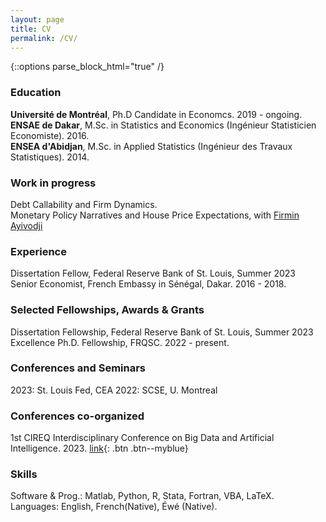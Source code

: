 ```yaml
---
layout: page
title: CV
permalink: /CV/
---
```



{::options parse_block_html="true" /}

### Education  
**Université de Montréal**, Ph.D Candidate in Economcs. 2019 - ongoing.  
**ENSAE de Dakar**, M.Sc. in Statistics and Economics (Ingénieur Statisticien Economiste). 2016.   
**ENSEA d'Abidjan**, M.Sc. in Applied Statistics (Ingénieur des Travaux Statistiques). 2014.

### Work in progress
Debt Callability and Firm Dynamics.  
Monetary Policy Narratives and House Price Expectations, with [Firmin Ayivodji](https://firminayivodji.github.io/)   

### Experience  
Dissertation Fellow, Federal Reserve Bank of St. Louis, Summer 2023    
Senior Economist, French Embassy in Sénégal, Dakar. 2016 - 2018.  
<!--Statistician Economist, [ANSD](https://www.ansd.sn/index.php), Dakar. 2015.  
Health Data Analyst, ACONDA-VS, Abidjan. 2014. -->
  
### Selected Fellowships, Awards & Grants
Dissertation Fellowship, Federal Reserve Bank of St. Louis, Summer 2023     
Excellence Ph.D. Fellowship, FRQSC. 2022 - present. <!-- Fonds de Recherche du Quebec - Société et Culture -->

### Conferences and Seminars  
2023: St. Louis Fed, CEA
2022: SCSE, U. Montreal

### Conferences co-organized
1st CIREQ Interdisciplinary Conference on Big Data and Artificial Intelligence. 2023. [link](https://cireqmontreal.com/en/1st-cireq-interdisciplinary-conference-on-big-data-and-artificial-intelligence/){: .btn .btn--myblue}

### Skills  
Software & Prog.: Matlab, Python, R, Stata, Fortran, VBA, LaTeX.  
Languages: English, French(Native), Éwé (Native).

